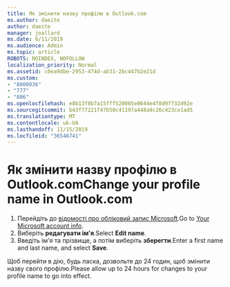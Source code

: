 ```yaml
---
title: Як змінити назву профілю в Outlook.com
ms.author: daeite
author: daeite
manager: joallard
ms.date: 6/11/2019
ms.audience: Admin
ms.topic: article
ROBOTS: NOINDEX, NOFOLLOW
localization_priority: Normal
ms.assetid: c0ea9dbe-2953-474d-ab31-2bc447b2e21d
ms.custom:
- "8000036"
- "777"
- "806"
ms.openlocfilehash: e8b13f8b7a15fff520085e0644e4f8d9f732d92e
ms.sourcegitcommit: b43f77221f47b50c41197a448a9c26c423ce1ad5
ms.translationtype: MT
ms.contentlocale: uk-UA
ms.lasthandoff: 11/15/2019
ms.locfileid: "36546741"
---
```

# <a name="change-your-profile-name-in-outlookcom"></a><span data-ttu-id="091ae-102">Як змінити назву профілю в Outlook.com</span><span class="sxs-lookup"><span data-stu-id="091ae-102">Change your profile name in Outlook.com</span></span>

1. <span data-ttu-id="091ae-103">Перейдіть до [відомості про обліковий запис Microsoft](https://go.microsoft.com/fwlink/p/?linkid=860841).</span><span class="sxs-lookup"><span data-stu-id="091ae-103">Go to [Your Microsoft account info](https://go.microsoft.com/fwlink/p/?linkid=860841).</span></span>
2. <span data-ttu-id="091ae-104">Виберіть **редагувати ім'я**.</span><span class="sxs-lookup"><span data-stu-id="091ae-104">Select **Edit name**.</span></span>
3. <span data-ttu-id="091ae-105">Введіть ім'я та прізвище, а потім виберіть **зберегти**.</span><span class="sxs-lookup"><span data-stu-id="091ae-105">Enter a first name and last name, and select **Save**.</span></span>

<span data-ttu-id="091ae-106">Щоб перейти в дію, будь ласка, дозвольте до 24 годин, щоб змінити назву свого профілю.</span><span class="sxs-lookup"><span data-stu-id="091ae-106">Please allow up to 24 hours for changes to your profile name to go into effect.</span></span>